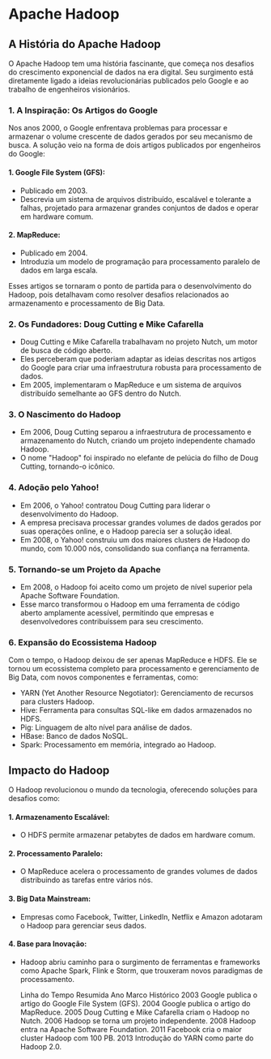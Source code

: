 # Apache Hadoop

## A História do Apache Hadoop

O Apache Hadoop tem uma história fascinante, que começa nos desafios do crescimento exponencial de dados na era digital. Seu surgimento está diretamente ligado a ideias revolucionárias publicados pelo Google e ao trabalho de engenheiros visionários.

### 1. A Inspiração: Os Artigos do Google

Nos anos 2000, o Google enfrentava problemas para processar e armazenar o volume crescente de dados gerados por seu mecanismo de busca. A solução veio na forma de dois artigos publicados por engenheiros do Google:

#### 1. Google File System (GFS):

  - Publicado em 2003.
  - Descrevia um sistema de arquivos distribuído, escalável e tolerante a falhas, projetado para armazenar grandes conjuntos de dados e operar em hardware comum.

#### 2. MapReduce:

  - Publicado em 2004.
  - Introduzia um modelo de programação para processamento paralelo de dados em larga escala.

Esses artigos se tornaram o ponto de partida para o desenvolvimento do Hadoop, pois detalhavam como resolver desafios relacionados ao armazenamento e processamento de Big Data.

### 2. Os Fundadores: Doug Cutting e Mike Cafarella

  - Doug Cutting e Mike Cafarella trabalhavam no projeto Nutch, um motor de busca de código aberto.
  - Eles perceberam que poderiam adaptar as ideias descritas nos artigos do Google para criar uma infraestrutura robusta para processamento de dados.
  - Em 2005, implementaram o MapReduce e um sistema de arquivos distribuído semelhante ao GFS dentro do Nutch.

### 3. O Nascimento do Hadoop

  - Em 2006, Doug Cutting separou a infraestrutura de processamento e armazenamento do Nutch, criando um projeto independente chamado Hadoop.
  - O nome "Hadoop" foi inspirado no elefante de pelúcia do filho de Doug Cutting, tornando-o icônico.

### 4. Adoção pelo Yahoo!

  - Em 2006, o Yahoo! contratou Doug Cutting para liderar o desenvolvimento do Hadoop.
  - A empresa precisava processar grandes volumes de dados gerados por suas operações online, e o Hadoop parecia ser a solução ideal.
  - Em 2008, o Yahoo! construiu um dos maiores clusters de Hadoop do mundo, com 10.000 nós, consolidando sua confiança na ferramenta.

### 5. Tornando-se um Projeto da Apache

  - Em 2008, o Hadoop foi aceito como um projeto de nível superior pela Apache Software Foundation.
  - Esse marco transformou o Hadoop em uma ferramenta de código aberto amplamente acessível, permitindo que empresas e desenvolvedores contribuíssem para seu crescimento.

### 6. Expansão do Ecossistema Hadoop

Com o tempo, o Hadoop deixou de ser apenas MapReduce e HDFS. Ele se tornou um ecossistema completo para processamento e gerenciamento de Big Data, com novos componentes e ferramentas, como:

 - YARN (Yet Another Resource Negotiator): Gerenciamento de recursos para clusters Hadoop.
 - Hive: Ferramenta para consultas SQL-like em dados armazenados no HDFS.
 - Pig: Linguagem de alto nível para análise de dados.
 - HBase: Banco de dados NoSQL.
 - Spark: Processamento em memória, integrado ao Hadoop.

## Impacto do Hadoop

O Hadoop revolucionou o mundo da tecnologia, oferecendo soluções para desafios como:

#### 1. Armazenamento Escalável:

 - O HDFS permite armazenar petabytes de dados em hardware comum.

#### 2. Processamento Paralelo:

 - O MapReduce acelera o processamento de grandes volumes de dados distribuindo as tarefas entre vários nós.

#### 3. Big Data Mainstream:

 - Empresas como Facebook, Twitter, LinkedIn, Netflix e Amazon adotaram o Hadoop para gerenciar seus dados.

#### 4. Base para Inovação:

 - Hadoop abriu caminho para o surgimento de ferramentas e frameworks como Apache Spark, Flink e Storm, que trouxeram novos paradigmas de processamento.

   Linha do Tempo Resumida
Ano	Marco Histórico
2003	Google publica o artigo do Google File System (GFS).
2004	Google publica o artigo do MapReduce.
2005	Doug Cutting e Mike Cafarella criam o Hadoop no Nutch.
2006	Hadoop se torna um projeto independente.
2008	Hadoop entra na Apache Software Foundation.
2011	Facebook cria o maior cluster Hadoop com 100 PB.
2013	Introdução do YARN como parte do Hadoop 2.0.






